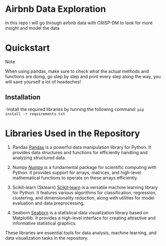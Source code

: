 # Airbnb Data Exploration
In this repo i will go through airbnb data with CRISP-DM to look for more insight and model the data

# Quickstart
> [!NOTE]
> When using pandas, make sure to check what the actual methods and functions are doing, go step by step and print every step along the way, you will save yourself a lot of headaches!


## Installation
-Install the required libraries by running the following command:
 `pip install -r requirements.txt`

# Libraries Used in the Repository

 1. Pandas
[Pandas](https://pandas.pydata.org/) is a powerful data manipulation library for Python. It provides data structures and functions for efficiently handling and analyzing structured data.

 2. Numpy
[Numpy](https://numpy.org/) is a fundamental package for scientific computing with Python. It provides support for arrays, matrices, and high-level mathematical functions to operate on these arrays efficiently.

 3. Scikit-learn (Sklearn)
[Scikit-learn](https://scikit-learn.org/) is a versatile machine learning library for Python. It features various algorithms for classification, regression, clustering, and dimensionality reduction, along with utilities for model evaluation and data preprocessing.

 4. Seaborn
[Seaborn](https://seaborn.pydata.org/) is a statistical data visualization library based on Matplotlib. It provides a high-level interface for creating attractive and informative statistical graphics.

These libraries are essential tools for data analysis, machine learning, and data visualization tasks in the repository.

